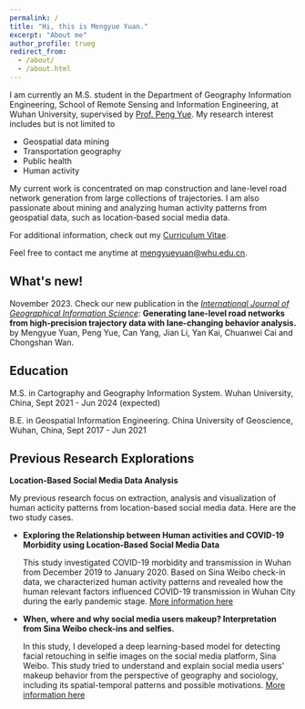```yaml
---
permalink: /
title: "Hi, this is Mengyue Yuan."
excerpt: "About me"
author_profile: trueg
redirect_from: 
  - /about/
  - /about.html
---
```


I am currently an M.S. student in the Department of Geography Information Engineering, School of Remote Sensing and Information Engineering, at Wuhan University, supervised by [Prof. Peng Yue](http://geos.whu.edu.cn/peng.html). My research interest includes but is not limited to

- Geospatial data mining
- Transportation geography
- Public health
- Human activity

My current work is concentrated on map construction and lane-level road network generation from large collections of trajectories. I am also passionate about mining and analyzing human activity patterns from geospatial data, such as location-based social media data. 

For additional information, check out my [Curriculum Vitae](http://mengyue-yuan.github.io/files/Curriculum-Vitae_Mengyue-Yuan.pdf).

Feel free to contact me anytime at [mengyueyuan@whu.edu.cn](mailto:mengyueyuan@whu.edu.cn).

What's new!
------
November 2023. Check our new publication in the [*International Journal of Geographical Information Science*](https://www.tandfonline.com/journals/tgis20): **Generating lane-level road networks from high-precision trajectory data with lane-changing behavior analysis.**  by Mengyue Yuan, Peng Yue, Can Yang, Jian Li, Yan Kai, Chuanwei Cai and Chongshan Wan.

Education
------
M.S. in Cartography and Geography Information System. 
Wuhan University, China, Sept 2021 - Jun 2024 (expected)

B.E. in Geospatial Information Engineering. 
China University of Geoscience, Wuhan, China, Sept 2017 - Jun 2021

Previous Research Explorations
------
**Location-Based Social Media Data Analysis**

My previous research focus on extraction, analysis and visualization of human acticity patterns from location-based social media data. Here are the two study cases.

* **Exploring the Relationship between Human activities and COVID-19 Morbidity using Location-Based Social Media Data**

  This study investigated COVID-19 morbidity and transmission in Wuhan from December 2019 to January 2020. Based on Sina Weibo check-in data, we characterized human activity patterns and revealed how the human relevant factors influenced COVID-19 transmission in Wuhan City during the early pandemic stage.
  [More information here](http://example2.com)
  


* **When, where and why social media users makeup? Interpretation from Sina Weibo check-ins and selfies.**

  In this study, I developed a deep learning-based model for detecting facial retouching in selfie images on the social media platform, Sina Weibo. This study tried to understand and explain social media users' makeup behavior from the perspective of geography and sociology, including its spatial-temporal patterns and possible motivations.
  [More information here](http://example2.com)
  

